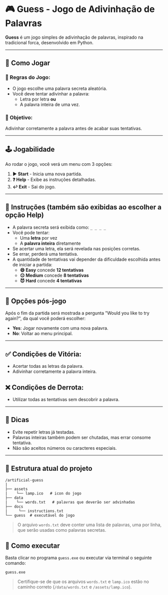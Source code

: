 # 🎮 Guess - Jogo de Adivinhação de Palavras

**Guess** é um jogo simples de adivinhação de palavras, inspirado na tradicional forca, desenvolvido em Python.

---

## 🚀 Como Jogar

### 🧾 Regras do Jogo:

- O jogo escolhe uma palavra secreta aleatória.
- Você deve tentar adivinhar a palavra:
  - Letra por letra **ou**
  - A palavra inteira de uma vez.

### 🎯 Objetivo:
Adivinhar corretamente a palavra antes de acabar suas tentativas.

---

## 🕹️ Jogabilidade

Ao rodar o jogo, você verá um menu com 3 opções:

1. **▶ Start** - Inicia uma nova partida.
2. **❓ Help** - Exibe as instruções detalhadas.
3. **↩ Exit** - Sai do jogo.

---

## 📜 Instruções (também são exibidas ao escolher a opção Help)

- A palavra secreta será exibida como: `_ _ _ _`
- Você pode tentar:
  - Uma **letra** por vez
  - A **palavra inteira** diretamente
- Se acertar uma letra, ela será revelada nas posições corretas.
- Se errar, perderá uma tentativa.
- A quantidade de tentativas vai depender da dificuldade escolhida antes de iniciar a partida:
  - **😄 Easy** concede **12 tentativas**
  - **😐 Medium** concede **8 tentativas**
  - **😈 Hard** concede **4 tentativas**

---

## 🔄 Opções pós-jogo

Após o fim da partida será mostrada a pergunta "Would you like to try again?", da qual você poderá escolher:

- **Yes**: Jogar novamente com uma nova palavra.
- **No**: Voltar ao menu principal.

---

## ✅ Condições de Vitória:

- Acertar todas as letras da palavra.
- Adivinhar corretamente a palavra inteira.

## ❌ Condições de Derrota:

- Utilizar todas as tentativas sem descobrir a palavra.

---

## 🧠 Dicas

- Evite repetir letras já testadas.
- Palavras inteiras também podem ser chutadas, mas errar consome tentativa.
- Não são aceitos números ou caracteres especiais.

---

## 📁 Estrutura atual do projeto

```
/artificial-guess
|
├── assets 
|    └── lamp.ico   # icon do jogo
├── data 
|    └── words.txt   # palavras que deverão ser advinhadas
├── docs
|     └── instructions.txt  
└── guess  # executável do jogo

```

> O arquivo `words.txt` deve conter uma lista de palavras, uma por linha, que serão usadas como palavras secretas.

## 🐍 Como executar

Basta clicar no programa `guess.exe` ou  executar via terminal o seguinte comando:

```
guess.exe
```

> Certifique-se de que os arquivos `words.txt` e `lamp.ico` estão no caminho correto (`/data/words.txt` e `/assets/lamp.ico`).
